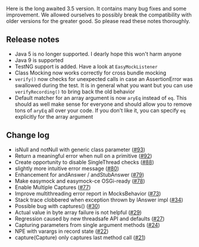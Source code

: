 Here is the long awaited 3.5 version. It contains many bug fixes and some improvement. We allowed ourselves to possibly break
the compatibility with older versions for the greater good. So please read these notes thoroughly.

Release notes
-------------
* Java 5 is no longer supported. I dearly hope this won't harm anyone
* Java 9 is supported
* TestNG support is added. Have a look at `EasyMockListener`
* Class Mocking now works correctly for cross bundle mocking
* `verify()` now checks for unexpected calls in case an AssertionError was swallowed during the test. It is in general
what you want but you can use `verifyRecording()` to bring back the old behavior
* Default matcher for an array argument is now `aryEq` instead of `eq`. This should as well make sense for everyone and should 
allow you to remove tons of `aryEq` all over your code. If you don't like it, you can specify `eq` explicitly for the array
argument

Change log
----------
* isNull and notNull with generic class parameter ([#93](https://github.com/easymock/easymock/issues/93))
* Return a meaningful error when null on a primitive ([#92](https://github.com/easymock/easymock/issues/92))
* Create opportunity to disable SingleThread checks ([#88](https://github.com/easymock/easymock/issues/88))
* slightly more intuitive error message ([#80](https://github.com/easymock/easymock/issues/80))
* Enhancement for andAnswer / andStubAnswer ([#79](https://github.com/easymock/easymock/issues/79))
* Make easymock and easymock-ce OSGi-ready ([#78](https://github.com/easymock/easymock/issues/78))
* Enable Multiple Captures ([#77](https://github.com/easymock/easymock/issues/77))
* Improve multithreading error report in MocksBehavior ([#73](https://github.com/easymock/easymock/issues/73))
* Stack trace clobbered when exception thrown by IAnswer impl ([#34](https://github.com/easymock/easymock/issues/34))
* Possible bug with captures() ([#30](https://github.com/easymock/easymock/issues/30))
* Actual value in byte array failure is not helpful ([#29](https://github.com/easymock/easymock/issues/29))
* Regression caused by new threadsafe API and defaults ([#27](https://github.com/easymock/easymock/issues/27))
* Capturing parameters from single argument methods ([#24](https://github.com/easymock/easymock/issues/24))
* NPE with varargs in record state ([#22](https://github.com/easymock/easymock/issues/22))
* capture(Capture) only captures last method call ([#21](https://github.com/easymock/easymock/issues/21))
